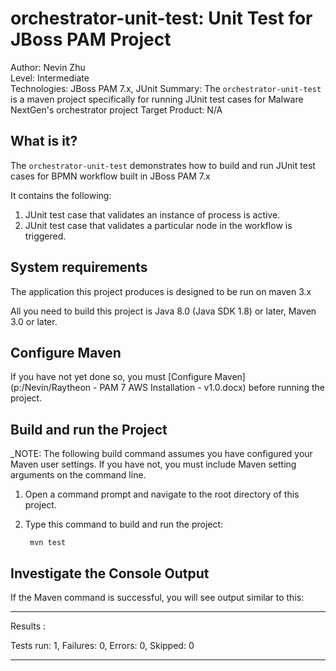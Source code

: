orchestrator-unit-test: Unit Test for JBoss PAM Project
======================================================
Author: Nevin Zhu  
Level: Intermediate  
Technologies: JBoss PAM 7.x, JUnit
Summary: The `orchestrator-unit-test` is a maven project specifically for running JUnit test cases for Malware NextGen's orchestrator project 
Target Product: N/A  

What is it?
-----------

The `orchestrator-unit-test` demonstrates how to build and run JUnit test cases for BPMN workflow built in JBoss PAM 7.x

It contains the following:

1. JUnit test case that validates an instance of process is active.
2. JUnit test case that validates a particular node in the workflow is triggered. 



System requirements
-------------------

The application this project produces is designed to be run on maven 3.x

All you need to build this project is Java 8.0 (Java SDK 1.8) or later, Maven 3.0 or later.

 
Configure Maven
---------------

If you have not yet done so, you must [Configure Maven](p:/Nevin/Raytheon - PAM 7 AWS Installation - v1.0.docx) before running the project.


Build and run the Project
-------------------------

_NOTE: The following build command assumes you have configured your Maven user settings. If you have not, you must include Maven setting arguments on the command line. 

1. Open a command prompt and navigate to the root directory of this project.
2. Type this command to build and run the project:

        mvn test
        


Investigate the Console Output
------------------------------------

If the Maven command is successful, you will see output similar to this:

----
Results :

Tests run: 1, Failures: 0, Errors: 0, Skipped: 0

----
   

